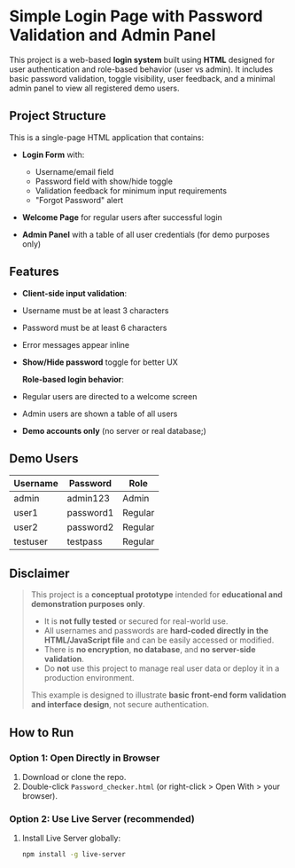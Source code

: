 # Simple Login Page with Password Validation and Admin Panel

This project is a web-based **login system** built using **HTML** designed for user authentication and role-based behavior (user vs admin). It includes basic password validation, toggle visibility, user feedback, and a minimal admin panel to view all registered demo users.

##  Project Structure

This is a single-page HTML application that contains:

- **Login Form** with:
  - Username/email field
  - Password field with show/hide toggle
  - Validation feedback for minimum input requirements
  - "Forgot Password" alert

- **Welcome Page** for regular users after successful login

- **Admin Panel** with a table of all user credentials (for demo purposes only)

##  Features

-  **Client-side input validation**:
  - Username must be at least 3 characters
  - Password must be at least 6 characters
  - Error messages appear inline

-  **Show/Hide password** toggle for better UX

   **Role-based login behavior**:
  - Regular users are directed to a welcome screen
  - Admin users are shown a table of all users

-  **Demo accounts only** (no server or real database;)

## Demo Users

| Username  | Password   | Role     |
|-----------|------------|----------|
| admin     | admin123   | Admin    |
| user1     | password1  | Regular  |
| user2     | password2  | Regular  |
| testuser  | testpass   | Regular  |

##  Disclaimer

>  This project is a **conceptual prototype** intended for **educational and demonstration purposes only**.  
>
> - It is **not fully tested** or secured for real-world use.  
> - All usernames and passwords are **hard-coded directly in the HTML/JavaScript file** and can be easily accessed or modified.  
> - There is **no encryption**, **no database**, and **no server-side validation**.  
> - Do **not** use this project to manage real user data or deploy it in a production environment.  
>
> This example is designed to illustrate **basic front-end form validation and interface design**, not secure authentication.


## How to Run

### Option 1: Open Directly in Browser

1. Download or clone the repo.
2. Double-click `Password_checker.html` (or right-click > Open With > your browser).

### Option 2: Use Live Server (recommended)

1. Install Live Server globally:
   ```bash
   npm install -g live-server
